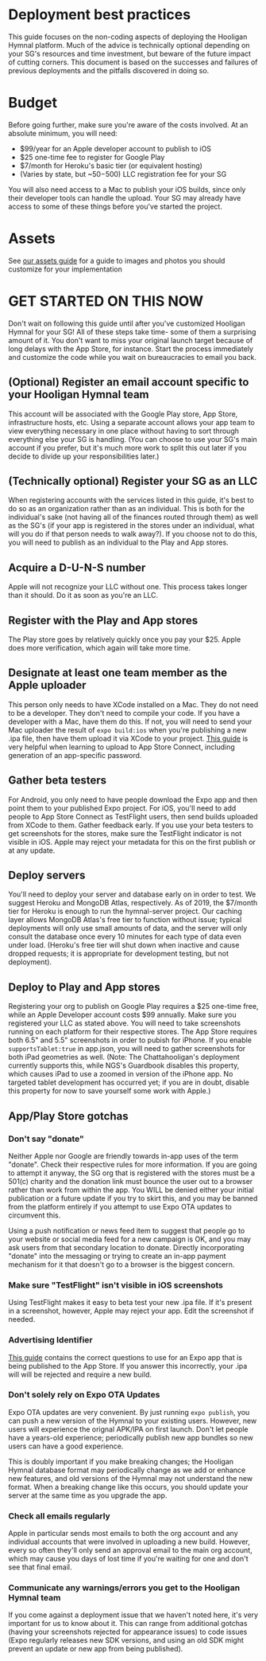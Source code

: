 # Deployment best practices

This guide focuses on the non-coding aspects of deploying the Hooligan Hymnal platform. Much of the advice is technically optional depending on your SG's resources and time investment, but beware of the future impact of cutting corners. This document is based on the successes and failures of previous deployments and the pitfalls discovered in doing so.

# Budget

Before going further, make sure you're aware of the costs involved. At an absolute minimum, you will need:

* $99/year for an Apple developer account to publish to iOS
* $25 one-time fee to register for Google Play
* $7/month for Heroku's basic tier (or equivalent hosting)
* (Varies by state, but ~$50-$500) LLC registration fee for your SG

You will also need access to a Mac to publish your iOS builds, since only their developer tools can handle the upload. Your SG may already have access to some of these things before you've started the project.

# Assets

See [our assets guide](assets.md) for a guide to images and photos you should customize for your implementation

# GET STARTED ON THIS NOW

Don't wait on following this guide until after you've customized Hooligan Hymnal for your SG! All of these steps take time- some of them a surprising amount of it. You don't want to miss your original launch target because of long delays with the App Store, for instance. Start the process immediately and customize the code while you wait on bureaucracies to email you back.

## (Optional) Register an email account specific to your Hooligan Hymnal team

This account will be associated with the Google Play store, App Store, infrastructure hosts, etc. Using a separate account allows your app team to view everything necessary in one place without having to sort through everything else your SG is handling. (You can choose to use your SG's main account if you prefer, but it's much more work to split this out later if you decide to divide up your responsibilities later.)

## (Technically optional) Register your SG as an LLC

When registering accounts with the services listed in this guide, it's best to do so as an organization rather than as an individual. This is both for the individual's sake (not having all of the finances routed through them) as well as the SG's (if your app is registered in the stores under an individual, what will you do if that person needs to walk away?). If you choose not to do this, you will need to publish as an individual to the Play and App stores.

## Acquire a D-U-N-S number

Apple will not recognize your LLC without one. This process takes longer than it should. Do it as soon as you're an LLC.

## Register with the Play and App stores

The Play store goes by relatively quickly once you pay your $25. Apple does more verification, which again will take more time.

## Designate at least one team member as the Apple uploader

This person only needs to have XCode installed on a Mac. They do not need to be a developer. They don't need to compile your code. If you have a developer with a Mac, have them do this. If not, you will need to send your Mac uploader the result of `expo build:ios` when you're publishing a new .ipa file, then have them upload it via XCode to your project. [This guide](https://levelup.gitconnected.com/react-native-how-to-publish-an-expo-app-to-testflight-debug-common-errors-90e427b4b5ea) is very helpful when learning to upload to App Store Connect, including generation of an app-specific password. 

## Gather beta testers

For Android, you only need to have people download the Expo app and then point them to your published Expo project. For iOS, you'll need to add people to App Store Connect as TestFlight users, then send builds uploaded from XCode to them. Gather feedback early. If you use your beta testers to get screenshots for the stores, make sure the TestFlight indicator is not visible in iOS. Apple may reject your metadata for this on the first publish or at any update.

## Deploy servers

You'll need to deploy your server and database early on in order to test. We suggest Heroku and MongoDB Atlas, respectively. As of 2019, the $7/month tier for Heroku is enough to run the hymnal-server project. Our caching layer allows MongoDB Atlas's free tier to function without issue; typical deployments will only use small amounts of data, and the server will only consult the database once every 10 minutes for each type of data even under load. (Heroku's free tier will shut down when inactive and cause dropped requests; it is appropriate for development testing, but not deployment).

## Deploy to Play and App stores

Registering your org to publish on Google Play requires a $25 one-time free, while an Apple Developer account costs $99 annually. Make sure you registered your LLC as stated above. You will need to take screenshots running on each platform for their respective stores. The App Store requires both 6.5" and 5.5" screenshots in order to pubish for iPhone. If you enable `supportsTablet:true` in app.json, you will need to gather screenshots for both iPad geometries as well. (Note: The Chattahooligan's deployment currently supports this, while NGS's Guardbook disables this property, which causes iPad to use a zoomed in version of the iPhone app. No targeted tablet development has occurred yet; if you are in doubt, disable this property for now to save yourself some work with Apple.)

## App/Play Store gotchas

### Don't say "donate"

Neither Apple nor Google are friendly towards in-app uses of the term "donate". Check their respective rules for more information. If you are going to attempt it anyway, the SG org that is registered with the stores must be a 501(c) charity and the donation link must bounce the user out to a browser rather than work from within the app. You WILL be denied either your initial publication or a future update if you try to skirt this, and you may be banned from the platform entirely if you attempt to use Expo OTA updates to circumvent this.

Using a push notification or news feed item to suggest that people go to your website or social media feed for a new campaign is OK, and you may ask users from that secondary location to donate. Directly incorporating "donate" into the messaging or trying to create an in-app payment mechanism for it that doesn't go to a browser is the biggest concern.

### Make sure "TestFlight" isn't visible in iOS screenshots

Using TestFlight makes it easy to beta test your new .ipa file. If it's present in a screenshot, however, Apple may reject your app. Edit the screenshot if needed.

### Advertising Identifier

[This guide](https://segment.com/docs/sources/mobile/ios/quickstart/#step-5-submitting-to-the-app-store) contains the correct questions to use for an Expo app that is being published to the App Store. If you answer this incorrectly, your .ipa will will be rejected and require a new build.

### Don't solely rely on Expo OTA Updates

Expo OTA updates are very convenient. By just running `expo publish`, you can push a new version of the Hymnal to your existing users. However, new users will experience the orignal APK/IPA on first launch. Don't let people have a years-old experience; periodically publish new app bundles so new users can have a good experience.

This is doubly important if you make breaking changes; the Hooligan Hymnal database format may periodically change as we add or enhance new features, and old versions of the Hymnal may not understand the new format. When a breaking change like this occurs, you should update your server at the same time as you upgrade the app.

### Check all emails regularly

Apple in particular sends most emails to both the org account and any individual accounts that were involved in uploading a new build. However, every so often they'll only send an approval email to the main org account, which may cause you days of lost time if you're waiting for one and don't see that final email.

### Communicate any warnings/errors you get to the Hooligan Hymnal team

If you come against a deployment issue that we haven't noted here, it's very important for us to know about it. This can range from additional gotchas (having your screenshots rejected for appearance issues) to code issues (Expo regularly releases new SDK versions, and using an old SDK might prevent an update or new app from being published). 
